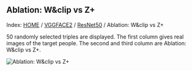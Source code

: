 ## Ablation: W&clip vs Z+

Index: [HOME](../../../../../) / [VGGFACE2](../../) / [ResNet50](../) / Ablation: W&clip vs Z+

50 randomly selected triples are displayed. The first column gives real images of the target people. The second and third column are Ablation: W&clip vs Z+.

![Ablation: W&clip vs Z+](gt_ours_ablation_z+.png)